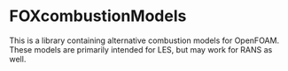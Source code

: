 # FOXcombustionModels
This is a library containing alternative combustion models for OpenFOAM. These models are primarily intended for LES, but may work for RANS as well.
